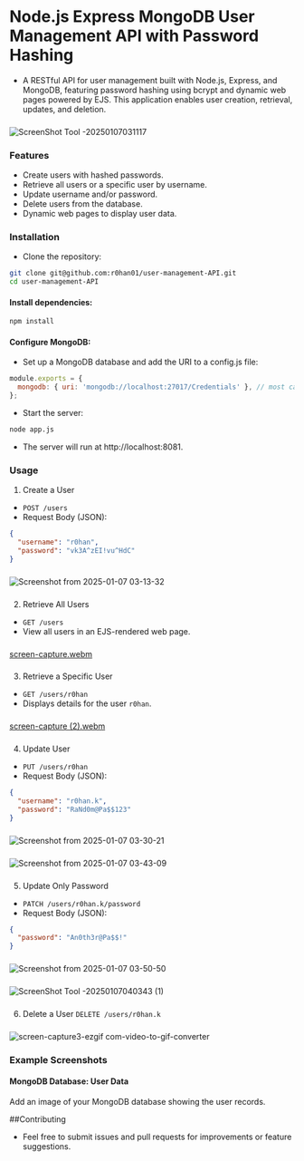 # Node.js Express MongoDB User Management API with Password Hashing
- A RESTful API for user management built with Node.js, Express, and MongoDB, featuring password hashing using bcrypt and dynamic web pages powered by EJS. This application enables user creation, retrieval, updates, and deletion.
###
![ScreenShot Tool -20250107031117](https://github.com/user-attachments/assets/30f912bd-cd2a-49ae-ad59-de0894b8b8f3)
### Features
- Create users with hashed passwords.
- Retrieve all users or a specific user by username.
- Update username and/or password.
- Delete users from the database.
- Dynamic web pages to display user data.
### Installation
- Clone the repository:

```bash
git clone git@github.com:r0han01/user-management-API.git
cd user-management-API
```
#### Install dependencies:

```bash
npm install
```
#### Configure MongoDB:

- Set up a MongoDB database and add the URI to a config.js file:
```javascript
module.exports = {
  mongodb: { uri: 'mongodb://localhost:27017/Credentials' }, // most cases it would be 
};
```
- Start the server:

```bash
node app.js
```
- The server will run at http://localhost:8081.
### Usage
1. Create a User
- `POST /users`
- Request Body (JSON):

```json
{
  "username": "r0han",
  "password": "vk3A^zEI!vu^HdC"
}
```
###
![Screenshot from 2025-01-07 03-13-32](https://github.com/user-attachments/assets/bc701d12-2dbf-4f2a-bdea-3eec13d44530)

###

2. Retrieve All Users
- `GET /users`
- View all users in an EJS-rendered web page.
###
[screen-capture.webm](https://github.com/user-attachments/assets/d42773d5-ce93-4a5e-ab77-7cc190b16860)

###
3. Retrieve a Specific User
- `GET /users/r0han`
- Displays details for the user `r0han`.
###
[screen-capture (2).webm](https://github.com/user-attachments/assets/aa50e45e-ce22-4c91-9543-a3b6dce9c836)

###
4. Update User
- `PUT /users/r0han`
- Request Body (JSON):

```json
{
  "username": "r0han.k",
  "password": "RaNd0m@Pa$$123"
}
```
###
![Screenshot from 2025-01-07 03-30-21](https://github.com/user-attachments/assets/e49b4c56-cf45-45ee-b058-3fe638c88c4c)

###
![Screenshot from 2025-01-07 03-43-09](https://github.com/user-attachments/assets/1d4e3016-a6c1-4d77-86a5-b83dbe5be4ad)

###

5. Update Only Password
- `PATCH /users/r0han.k/password`
- Request Body (JSON):

```json
{
  "password": "An0th3r@Pa$$!"
}
```
###
![Screenshot from 2025-01-07 03-50-50](https://github.com/user-attachments/assets/caa3579d-b2ec-4ffd-9f37-60622f8e1723)

###
![ScreenShot Tool -20250107040343 (1)](https://github.com/user-attachments/assets/8c147365-b715-47b7-9980-fafb86773787)

###

6. Delete a User
`DELETE /users/r0han.k`
###
![screen-capture3-ezgif com-video-to-gif-converter](https://github.com/user-attachments/assets/55230348-1364-40cb-b7a5-49d16ab5c48f)
###

### Example Screenshots

#### MongoDB Database: User Data
Add an image of your MongoDB database showing the user records.



##Contributing
- Feel free to submit issues and pull requests for improvements or feature suggestions.
